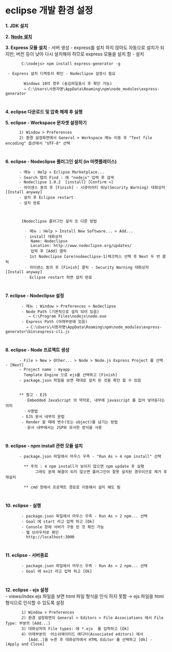 # eclipse 개발 환경 설정 

  **1. JDK 설치**

  **2.** [**Node 설치**](https://nodejs.org)

  **3. Express 모듈 설치** - 서버 생성
     - express를 설치 하지 않아도 자동으로 설치가 되지만, 버전 등이 낮아 다시 설치해야 하므로 express 모듈을 설치 함
     - 설치
    
    	   C:\nodejs> npm install express-generator -g

     - Express 설치 디렉토리 확인 - Nodeclipse 설정시 필요
    
            Windows 10의 경우 (숨김파일표시 후 확인 가능)
            → C:\Users\사용자명\AppData\Roaming\npm\node_modules\express-generator    
#

   **4. eclipse 다운로드 및 압축 해제 후 실행**

   **5. eclipse - Workspace 문자셋 설정하기**
       
	      1) Window > Preferences
          2) 환경 설정화면에서 General > Workspace 메뉴 이동 후 "Text file encoding" 옵션에서 "UTF-8" 선택
#
   **6. eclipse - Nodeclipse 플러그인 설치 (in 마켓플레이스)**      
   
          - 메뉴 : Help > Eclipse Marketplace...
          - Search 탭의 Find : 에 "nodejs" 입력 후 검색
          - Nodeclipse 1.0.2  [install] [Confirm >]
          - 라이센스 동의 후 [Finish] - 시큐어러티 워닝(Security Warning) 대화상자 [Install anyway]
          - 설치 후 Eclipse restart  
	      - 설치 완료
#

           [Nodeclipse 플러그인 설치 또 다른 방법
	   
            ㆍ 메뉴 : Help > Install New Software... > Add...
            ㆍ install 대화상자
               Name: Nodeclipse
               Location: http://www.nodeclipse.org/updates/
               입력 후 [Add] 클릭
            ㆍ 1st Nodeclipse Core(nodeeclipse-1)체크박스 선택 후 Next 두 번 클릭
            ㆍ 라이센스 동의 후 [Finish] 클릭 - Security Warning 대화상자 [Install anyway]
            ㆍ Eclipse restart 하면 설치 완료
#
   **7. eclipse - Nodeclipse 설정**
	
           - 메뉴 : Window > Preferences > Nodeclipse
           - Node Path (기본적으로 설치 되어 있음)
              → C:\Program Files\nodejs\node.exe
           - Express Path (아래부분에 있음)
             → C:\Users\사용자명\AppData\Roaming\npm\node_modules\express-generator\bin\express-cli.js
#
   **8. eclipse - Node 프로젝트 생성**
	
          - File > New > Other... > Node > Node.js Express Project 를 선택 - [Next]
          - Project name : myapp
            Template Engine 으로 ejs를 선택하고 [Finish]
          - package.json 파일을 보면 제대로 설치 된 것을 확인 할 수 있음

       
          ** 참고 - EJS
            ㆍEmbedded JavaScript 의 약자로, 내부에 javascript 를 집어 넣어둔다는 의미
            ㆍ사용법
	       - EJS 문서 내부의 문법
	       - Render 할 때에 변수(또는 object)를 넘기는 방법	       
            ㆍ문서 내부에서는 JSP와 유사한 방식을 사용
#
   **9. eclipse - npm install 관련 모듈 설치**
	
          - package.json 파일에서 마우스 우측 - "Run As > 4 npm install" 선택
	  
            ** 주의 : 4 npm install가 보이지 않으면 npm update 후 실행
	             그래도 문제 해결이 되지 않으면 플러그인이 잘못 설치된 경우이므로 제거 후 재설치

            ** cmd 창에서 프로젝트 경로로 이동해서 설치 해도 됨

#
   **10. eclipse - 실행**
   
           - package.json 파일에서 마우스 우측 - Run As > 2 npm... 선택
           - Goal 에 start 라고 입력 하고 [Ok]
           - Console 창에 서버가 구동 된 것 확인 가능 
           - 웹 브라우저로 확인
             http://localhost:3000
#
   **11. eclipse - 서버종료**
	
           - package.json 파일에서 마우스 우측 - Run As > 2 npm... 선택
           - Goal 에 exit 라고 입력 하고 [Ok]
#
   **12. eclipse - ejs 설정**   
     - views/index.ejs 파일을 보면 html 파일 형식을 인식 하지 못함 → ejs 파일을 html 형식으로 인식할 수 있도록 설정

           1) Window > Preferences
           2) 환경 설정화면의 General > Editors > File Associations 에서 File Type: 부분의 [Add...]
           3) 대화상자의 File types: 에 *.ejs  를 입력하고 [Ok]
           4) 아래부분의  어소쉬에이티드 에디터(Associated editors) 에서
              [Add..]을 누른 후 대화상자에서 HTML Editor 를 선택하고 [Ok] - [Apply and Close]
